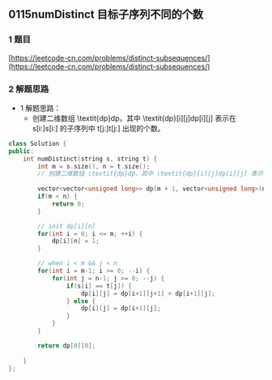 ## 0115numDistinct 目标子序列不同的个数

### 1 题目
[https://leetcode-cn.com/problems/distinct-subsequences/](https://leetcode-cn.com/problems/distinct-subsequences/)

### 2 解题思路
- 1 解题思路：
  - 创建二维数组 \textit{dp}dp，其中 \textit{dp}[i][j]dp[i][j] 表示在 s[i:]s[i:] 的子序列中 t[j:]t[j:] 出现的个数。
  
```cpp
class Solution {
public:
    int numDistinct(string s, string t) {
        int m = s.size(), n = t.size();
        // 创建二维数组 \textit{dp}dp，其中 \textit{dp}[i][j]dp[i][j] 表示在 s[i:]s[i:] 的子序列中 t[j:]t[j:] 出现的个数。
        
        vector<vector<unsigned long>> dp(m + 1, vector<unsigned long>(n + 1));
        if(m < n) {
            return 0;
        }

        // init dp[i][n]
        for(int i = 0; i <= m; ++i) {
            dp[i][n] = 1;
        }

        // when i < m && j < n
        for(int i = m-1; i >= 0; --i) {
            for(int j = n-1; j >= 0; --j) {
                if(s[i] == t[j]) {
                    dp[i][j] = dp[i+1][j+1] + dp[i+1][j];
                } else {
                    dp[i][j] = dp[i+1][j];
                }
            }
        }

        return dp[0][0];
        
    }
};
```